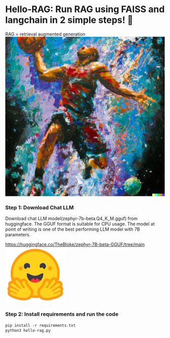 # Hello-RAG: Run RAG using FAISS and langchain in 2 simple steps! 🚀
RAG = retrieval augmented generation
![hello-rag](./assets/dunk.png)

### Step 1: Download Chat LLM
Download chat LLM model(zephyr-7b-beta.Q4_K_M.gguf) from huggingface. The GGUF format is suitable for CPU usage.
The model at point of writing is one of the best performing LLM model with 7B parameters.

https://huggingface.co/TheBloke/zephyr-7B-beta-GGUF/tree/main
[![Huggingface](./assets/huggingface_logo.svg)](https://huggingface.co/TheBloke/zephyr-7B-beta-GGUF/tree/main)


### Step 2: Install requirements and run the code
```
pip install -r requirements.txt
python3 hello-rag.py
```

